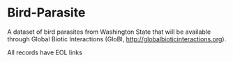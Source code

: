 # Bird-Parasite
A dataset of bird parasites from Washington State that will be available through Global Biotic Interactions (GloBI, http://globalbioticinteractions.org).

All records have EOL links
